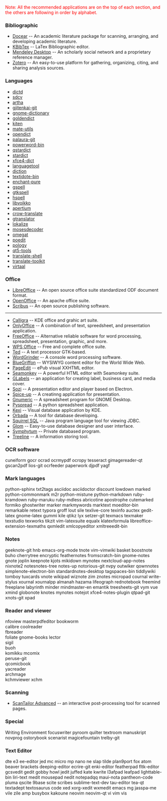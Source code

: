 
<p style="color:red;">Note: All the recommended applications are on the top of each section, and the others are following in order by alphabet. </p>

					

### Bibliographic 
- [Docear](/en/bibliographic/docear.md) -- An academic literature package for scanning, arranging, and developing academic literature. 
- [KBibTex](/en/bibliographic/kbibtex.md) -- LaTex Bibliographic editor.
- [Mendeley Desktop](/en/bibliographic/mendeleydesktop.md) -- An scholarly social network and a proprietary reference manager. 
- [Zotero](/en/bibliographic/zotero.md) --	An easy-to-use platform for gathering, organizing, citing, and sharing analysis sources. 			

<!-- ### Document converters	
- [Apvlv](/en/documentconverter/apvlv.md) -- Lightweight document viewer.
											 -->

### Languages
- [dictd]()	
- [sdcv]()	
- [artha]()	
- [gjitenkai-git]()	
- [gnome-dictionary]()	
- [goldendict]()	
- [kiten]()	
- [mate-utils]()	
- [opendict]()	
- [palaura-git]()	
- [powerword-bin]()	
- [qstardict]()	
- [stardict]()	
- [xfce4-dict]()	
- [languagetool]()	
- [diction]()	
- [textidote-bin]()	
- [enchant-pure]()	
- [gspell]()	
- [gtkspell]()	
- [hspell]()	
- [libvoikko]()	
- [apertium]()	
- [crow-translate]()
- [gtranslator]()	
- [lokalize]()	
- [mosesdecoder]()	
- [omegat]()	
- [poedit]()	
- [pology]()	
- [qt5-tools]()	
- [translate-shell]()	
- [translate-toolkit]()	
- [virtaal]()																										
															
### Office
- [LibreOffice](/en/office/libreoffice.md) -- An open source office suite standardized ODF document format. 
- [OpenOffice](/en/office/openoffice.md) -- An apache office suite.	
- [Scribus](/en/office/scribus.md) -- An open source publishing software.
---
- [Calligra](/en/office/calligra.md) -- KDE office and grahic art suite. 	
- [OnlyOffice](/en/office/onlyoffice.md) -- A combination of text, spreedsheet, and presentation application.	
- [FreeOffice](/en/office/freeoffice.md) -- Alternative reliable software for word processing, spreadsheet, presentation, graphic,  and more.	
- [WPS Office](/en/office/wspoffice.md) -- Free and complete office suite.
- [Ted](/en/office/ted.md) -- A text processor GTK-based.
- [WordGrinder](/en/office/wordgrinder.md) --  A console word processing software.
- [BlueGriffon](/en/office/bluegriffon.md) -- WYSIWYG content editor for the World Wide Web.
- [PageEdit](/en/office/pageedit.md) --	ePub visual XXHTML editor.
- [Seamonkey](/en/office/seamonkey.md) -- A powerful HTML editor with Seamonkey suite.
- [GLabels](/en/office/glabels.md)  -- an application for creating label, business card, and  media cover.
- [Sozi](/en/office/sozi.md) --	A presentation editor and player based on Electron.
- [Spice-up](/en/office/spiceup.md) -- A creatinng application for presentation.
- [Gnumeric](/en/office/gnumeric.md) -- A spreadsheet program for GNOME Desktop.
- [Pyspread](/en/office/pyspread.md) -- A python spreadsheet application.				
- [Kexi](/en/office/kexi.md) -- Visual database application by KDE.
- [Orbada](/en/office/orbada.md) --	A tool for database developing.
- [Squirrel SQL](/en/office/squirrel-sql.md) -- Java program language tool for viewing JDBC.
- [Glom](/en/office/glom.md) -- Easy-to-use database designer and user interface.
- [Symphytum](/en/office/symphytum.md) -- Private databased program.	
- [Treeline](/en/office/treeline.md) -- A information storing tool. 

### OCR software	
cuneiform	gocr	ocrad	ocrmypdf	ocropy	tesseract	gimagereader-qt	gscan2pdf	lios-git	ocrfeeder	paperwork	djpdf	yagf	

### Mark languages
python-sphinx	txt2tags	asciidoc	asciidoctor	discount	lowdown	marked	python-commonmark	m2r	python-mistune	python-markdown	ruby-kramdown	ruby-maruku	ruby-mdless	abricotine	apostrophe	cutemarked	formiko	ghostwriter	marker	markmywords	marktext	moeditor-bin	remarkable	retext	typora	groff	lout	sile	texlive-core	texinfo	auctex	gedit-latex	gnome-latex	gummi	kile	qtikz	lyx	setzer-git	texmacs	texmaker	texstudio	texworks	tikzit	vim-latexsuite	equalx	klatexformula	libreoffice-extension-texmaths	qxmledit	xmlcopyeditor	xmltreeedit-bin																																															
### Notes	
geeknote-git	hnb	emacs-org-mode	tnote	vim-vimwiki	basket	boostnote	buho	cherrytree	encryptic	feathernotes	fromscratch-bin	gnome-notes	gnote	joplin	keepnote	kjots	mikidown	mynotex	nextcloud-app-notes	nixnote2	notesnotes-tree	notes-up	notorious-git	nvpy	outwiker	qownnotes	simplenote-electron-bin	standardnotes-desktop	tagspaces-bin	tiddlywiki	tomboy	tuxcards	vnote	wikipad	wiznote	zim	znotes	micropad	cournal	write-stylus	xournal	xournalpp	almanah	hazama	lifeograph	rednotebook	freemind	freeplane	labyrinth	minder	mindmaster-en	emantik	treesheets-git	vym	vue	xmind	globonote	knotes	mynotes	notejot	xfce4-notes-plugin	qtpad-git	xnots-git	xpad			

### Reader and viewer	
nfoview	
masterpdfeditor	
bookworm	
calibre	
coolreader	
fbreader	
foliate	
gnome-books	
lector	
sigil	
buoh	
komikku	
mcomix	
peruse-git	
qcomicbook	
yacreader	
archmage	
kchmviewer	xchm																	
	
### Scanning
- [ScanTailor  Advanced]() -- an interactive post-processing tool for scanned pages.																																			
### Special
Writing Environment	focuswriter	pyroom	quilter	textroom	manuskript	novprog	ostorybook	scenarist	magicefountain	trelby-git	

### Text Editor	
dte	e3	ee-editor	jed	mc	micro	mp	 nano	ne	slap	tilde	plan9port	fox	atom	 beaver	brackets	deeping-editor	ecrire-git	enki-editor	featherpad	fltk-editor	gcsvedit	gedit	gobby	howl	jedit	juffed	kate	kwrite	l3afpad	leafpad	lighttable-bin	liri-text	medit	mousepad	nedit	notepadqq	maui-nota	pantheon-code	pluma	qscite	9base	scite	scribes	sublime-text-dev	tau-editor	tea-qt	textadept	textosaurus	code	xed	xorg-xedit	wxmedit	emacs	mg	jasspa-me	vile	zile	amp	busybox	kakoune	neovim	neovim-qt	vi	vim	vis																																																					
																																																																																																																																																																																																																																																																																																																																																																																																																																																																																																																																										
